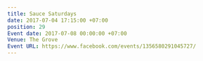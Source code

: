 ```yaml
---
title: Sauce Saturdays
date: 2017-07-04 17:15:00 +07:00
position: 29
Event date: 2017-07-08 00:00:00 +07:00
Venue: The Grove
Event URL: https://www.facebook.com/events/1356580291045727/
---
```


